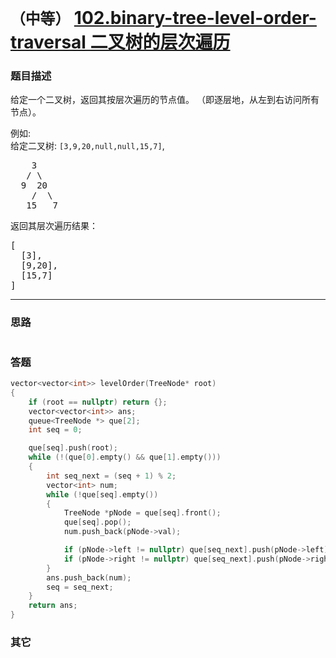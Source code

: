 # `（中等）` [102.binary-tree-level-order-traversal 二叉树的层次遍历](https://leetcode-cn.com/problems/binary-tree-level-order-traversal/)

### 题目描述
<p>给定一个二叉树，返回其按层次遍历的节点值。 （即逐层地，从左到右访问所有节点）。</p>

<p>例如:<br>
给定二叉树:&nbsp;<code>[3,9,20,null,null,15,7]</code>,</p>

<pre>    3
   / \
  9  20
    /  \
   15   7
</pre>

<p>返回其层次遍历结果：</p>

<pre>[
  [3],
  [9,20],
  [15,7]
]
</pre>


---
### 思路
```
```


### 答题
``` C++
vector<vector<int>> levelOrder(TreeNode* root)
{
	if (root == nullptr) return {};
	vector<vector<int>> ans;
	queue<TreeNode *> que[2];
	int seq = 0;

	que[seq].push(root);
	while (!(que[0].empty() && que[1].empty()))
	{
		int seq_next = (seq + 1) % 2;
		vector<int> num;
		while (!que[seq].empty())
		{
			TreeNode *pNode = que[seq].front();
			que[seq].pop();
			num.push_back(pNode->val);

			if (pNode->left != nullptr) que[seq_next].push(pNode->left);
			if (pNode->right != nullptr) que[seq_next].push(pNode->right);
		}
		ans.push_back(num);
		seq = seq_next;
	}
	return ans;
}
```

### 其它
``` C++
```

